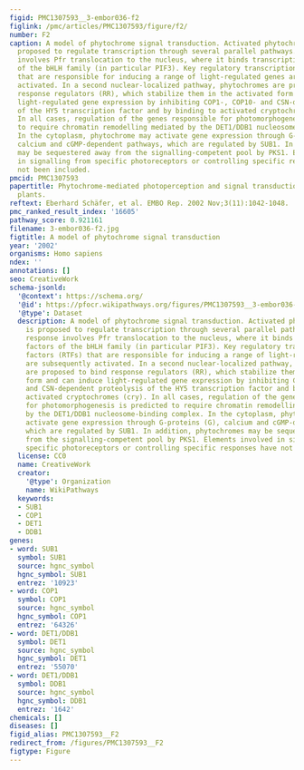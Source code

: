 ```yaml
---
figid: PMC1307593__3-embor036-f2
figlink: /pmc/articles/PMC1307593/figure/f2/
number: F2
caption: A model of phytochrome signal transduction. Activated phytochrome (Pfr) is
  proposed to regulate transcription through several parallel pathways. A rapid response
  involves Pfr translocation to the nucleus, where it binds transcription factors
  of the bHLH family (in particular PIF3). Key regulatory transcription factors (RTFs)
  that are responsible for inducing a range of light-regulated genes are subsequently
  activated. In a second nuclear-localized pathway, phytochromes are proposed to bind
  response regulators (RR), which stabilize them in the activated form and can induce
  light-regulated gene expression by inhibiting COP1-, COP10- and CSN-dependent proteolysis
  of the HY5 transcription factor and by binding to activated cryptochromes (cry).
  In all cases, regulation of the genes responsible for photomorphogenesis is predicted
  to require chromatin remodelling mediated by the DET1/DDB1 nucleosome-binding complex.
  In the cytoplasm, phytochrome may activate gene expression through G-proteins (G),
  calcium and cGMP-dependent pathways, which are regulated by SUB1. In addition, phytochromes
  may be sequestered away from the signalling-competent pool by PKS1. Elements involved
  in signalling from specific photoreceptors or controlling specific responses have
  not been included.
pmcid: PMC1307593
papertitle: Phytochrome-mediated photoperception and signal transduction in higher
  plants.
reftext: Eberhard Schäfer, et al. EMBO Rep. 2002 Nov;3(11):1042-1048.
pmc_ranked_result_index: '16605'
pathway_score: 0.921161
filename: 3-embor036-f2.jpg
figtitle: A model of phytochrome signal transduction
year: '2002'
organisms: Homo sapiens
ndex: ''
annotations: []
seo: CreativeWork
schema-jsonld:
  '@context': https://schema.org/
  '@id': https://pfocr.wikipathways.org/figures/PMC1307593__3-embor036-f2.html
  '@type': Dataset
  description: A model of phytochrome signal transduction. Activated phytochrome (Pfr)
    is proposed to regulate transcription through several parallel pathways. A rapid
    response involves Pfr translocation to the nucleus, where it binds transcription
    factors of the bHLH family (in particular PIF3). Key regulatory transcription
    factors (RTFs) that are responsible for inducing a range of light-regulated genes
    are subsequently activated. In a second nuclear-localized pathway, phytochromes
    are proposed to bind response regulators (RR), which stabilize them in the activated
    form and can induce light-regulated gene expression by inhibiting COP1-, COP10-
    and CSN-dependent proteolysis of the HY5 transcription factor and by binding to
    activated cryptochromes (cry). In all cases, regulation of the genes responsible
    for photomorphogenesis is predicted to require chromatin remodelling mediated
    by the DET1/DDB1 nucleosome-binding complex. In the cytoplasm, phytochrome may
    activate gene expression through G-proteins (G), calcium and cGMP-dependent pathways,
    which are regulated by SUB1. In addition, phytochromes may be sequestered away
    from the signalling-competent pool by PKS1. Elements involved in signalling from
    specific photoreceptors or controlling specific responses have not been included.
  license: CC0
  name: CreativeWork
  creator:
    '@type': Organization
    name: WikiPathways
  keywords:
  - SUB1
  - COP1
  - DET1
  - DDB1
genes:
- word: SUB1
  symbol: SUB1
  source: hgnc_symbol
  hgnc_symbol: SUB1
  entrez: '10923'
- word: COP1
  symbol: COP1
  source: hgnc_symbol
  hgnc_symbol: COP1
  entrez: '64326'
- word: DET1/DDB1
  symbol: DET1
  source: hgnc_symbol
  hgnc_symbol: DET1
  entrez: '55070'
- word: DET1/DDB1
  symbol: DDB1
  source: hgnc_symbol
  hgnc_symbol: DDB1
  entrez: '1642'
chemicals: []
diseases: []
figid_alias: PMC1307593__F2
redirect_from: /figures/PMC1307593__F2
figtype: Figure
---
```

